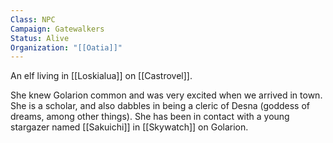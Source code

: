 ```yaml
---
Class: NPC
Campaign: Gatewalkers
Status: Alive
Organization: "[[Oatia]]"
---
```

An elf living in [[Loskialua]] on [[Castrovel]]. 

She knew Golarion common and was very excited when we arrived in town. She is a scholar, and also dabbles in being a cleric of Desna (goddess of dreams, among other things). She has been in contact with a young stargazer named [[Sakuichi]] in [[Skywatch]] on Golarion.